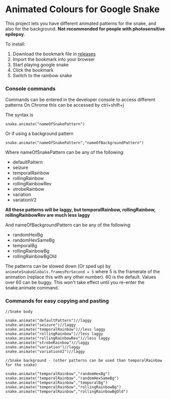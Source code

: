 # Animated Colours for Google Snake

This project lets you have different animated patterns for the snake, and also for the background. **Not recommended for people with photosensitive epilepsy**.

To install:
1. Download the bookmark file in [releases](https://github.com/DarkSnakeGang/GoogleSnakeAnimatedColours/releases/tag/1.0)
2. Import the bookmark into your browser
3. Start playing google snake
4. Click the bookmark
5. Switch to the rainbow snake

### Console commands

Commands can be entered in the developer console to access different patterns
On Chrome this can be accessed by ctrl+shift+j

The syntax is 

`snake.animate("nameOfSnakePattern")`

Or if using a background pattern

`snake.animate("nameOfSnakePattern","nameOfBackgroundPattern")`

Where nameOfSnakePattern can be any of the following:
- defaultPattern
- seizure
- temporalRainbow
- rollingRainbow
- rollingRainbowRev
- strobeRainbow
- variation
- variationV2

**All these patterns will be laggy, but temporalRainbow, rollingRainbow, rollingRainbowRev are much less laggy**

And nameOfBackgroundPattern can be any of the following:
- randomHexBg
- randomHexSameBg
- temporalBg
- rollingRainbowBg
- rollingRainbowBgOld

The patterns can be slowed down (Or sped up) by `animateSnakeGlobals.framesPerSecond = 5`
where 5 is the framerate of the animation (replace this with any other number).
60 is the default. Values over 60 can be buggy.
This won't take effect until you re-enter the snake.animate command.

### Commands for easy copying and pasting

```
//Snake body

snake.animate("defaultPattern")//laggy
snake.animate("seizure")//laggy
snake.animate("temporalRainbow")//less laggy
snake.animate("rollingRainbow")//less laggy
snake.animate("rollingRainbowRev")//less laggy
snake.animate("strobeRainbow")//laggy
snake.animate("variation")//laggy
snake.animate("variationV2")//laggy
  
//Snake background - (other patterns can be used than temporalRainbow for the snake)
  
snake.animate("temporalRainbow","randomHexBg")
snake.animate("temporalRainbow","randomHexSameBg")
snake.animate("temporalRainbow","temporalBg")
snake.animate("temporalRainbow","rollingRainbowBg")
snake.animate("temporalRainbow","rollingRainbowBgOld")
```
